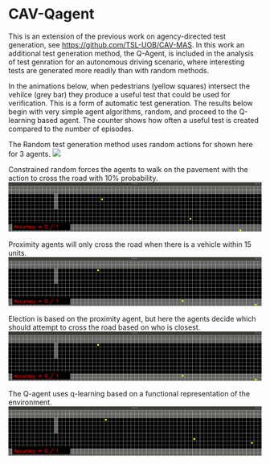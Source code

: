 # CAV-Qagent
This is an extension of the previous work on agency-directed test generation, see https://github.com/TSL-UOB/CAV-MAS. In this work an additional test generation method, the Q-Agent, is included in the analysis of test genration for an autonomous driving scenario, where interesting tests are generated more readily than with random methods.

In the animations below, when pedestrians (yellow squares) intersect the vehilce (grey bar) they produce a useful test that could be used for verification. This is a form of automatic test generation. The results below begin with very simple agent algorithms, random, and proceed to the Q-learning based agent. The counter shows how often a useful test is created compared to the number of episodes.


The Random test generation method uses random actions for shown here for 3 agents. 
![](RandAction.gif)

Constrained random forces the agents to walk on the pavement with the action to cross the road with 10% probability.
![](videos/RandBehav.gif)

Proximity agents will only cross the road when there is a vehicle within 15 units.
![](videos/Proximity.gif)

Election is based on the proximity agent, but here the agents decide which should attempt to cross the road based on who is closest.
![](videos/Election.gif)

The Q-agent uses q-learning based on a functional representation of the environment.
![](videos/Q_agent.gif)
